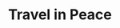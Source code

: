 ---
artist: 'The Chi Factory'
title: 'Travel in Peace'
apple_link: 'https://music.apple.com/us/album/travel-in-peace-single/1497790423'
link: 'https://www.dropbox.com/s/7evpfcu49qjyguo/TheChiFactory.zip?dl=1'
content: ""
new_image: ../assets/FFWD/Chi.jpg
published_date: '2020-03-28T23:27:38.000Z'
---